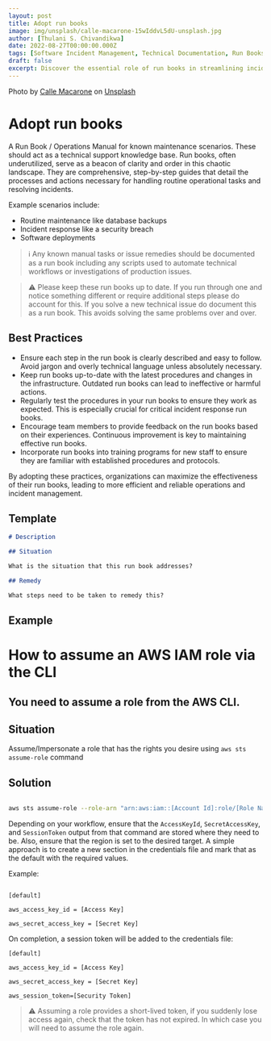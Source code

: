 ```yaml
---
layout: post
title: Adopt run books
image: img/unsplash/calle-macarone-15wIddvL5dU-unsplash.jpg
author: [Thulani S. Chivandikwa]
date: 2022-08-27T00:00:00.000Z
tags: [Software Incident Management, Technical Documentation, Run Books]
draft: false
excerpt: Discover the essential role of run books in streamlining incident management and maintenance scenarios
---
```


Photo by <a href="https://unsplash.com/ja/@callemac?utm_source=unsplash&utm_medium=referral&utm_content=creditCopyText">Calle Macarone</a> on <a href="https://unsplash.com/photos/15wIddvL5dU?utm_source=unsplash&utm_medium=referral&utm_content=creditCopyText">Unsplash</a>

# Adopt run books

A Run Book / Operations Manual for known maintenance scenarios. These should act as a technical support knowledge base. Run books, often underutilized, serve as a beacon of clarity and order in this chaotic landscape. They are comprehensive, step-by-step guides that detail the processes and actions necessary for handling routine operational tasks and resolving incidents.

Example scenarios include:
- Routine maintenance like database backups
- Incident response like a security breach
- Software deployments

> ℹ Any known manual tasks or issue remedies should be documented as a run book including any scripts used to automate technical workflows or investigations of production issues.

> ⚠️ Please keep these run books up to date. If you run through one and notice something different or require additional steps please do account for this. If you solve a new technical issue do document this as a run book. This avoids solving the same problems over and over.

## Best Practices

- Ensure each step in the run book is clearly described and easy to follow. Avoid jargon and overly technical language unless absolutely necessary.
- Keep run books up-to-date with the latest procedures and changes in the infrastructure. Outdated run books can lead to ineffective or harmful actions.
- Regularly test the procedures in your run books to ensure they work as expected. This is especially crucial for critical incident response run books.
- Encourage team members to provide feedback on the run books based on their experiences. Continuous improvement is key to maintaining effective run books.
- Incorporate run books into training programs for new staff to ensure they are familiar with established procedures and protocols.

By adopting these practices, organizations can maximize the effectiveness of their run books, leading to more efficient and reliable operations and incident management.

## Template

```markdown
# Description

## Situation

What is the situation that this run book addresses?

## Remedy

What steps need to be taken to remedy this?
```

## Example

# How to assume an AWS IAM role via the CLI

## You need to assume a role from the AWS CLI.

## Situation

Assume/Impersonate a role that has the rights you desire using `aws sts` `assume-role` command

## Solution

```bash

aws sts assume-role --role-arn "arn:aws:iam::[Account Id]:role/[Role Name]" --role-session-name [Session Name]

```

Depending on your workflow, ensure that the `AccessKeyId`, `SecretAccessKey`, and `SessionToken` output from that command are stored where they need to be. Also, ensure that the region is set to the desired target. A simple approach is to create a new section in the credentials file and mark that as the default with the required values.

Example:

```

[default]

aws_access_key_id = [Access Key]

aws_secret_access_key = [Secret Key]

```

On completion, a session token will be added to the credentials file:

```
[default]

aws_access_key_id = [Access Key]

aws_secret_access_key = [Secret Key]

aws_session_token=[Security Token]

```

> ⚠️ Assuming a role provides a short-lived token, if you suddenly lose access again, check that the token has not expired. In which case you will need to assume the role again.
